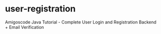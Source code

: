 # user-registration
Amigoscode Java Tutorial - Complete User Login and Registration Backend + Email Verification
